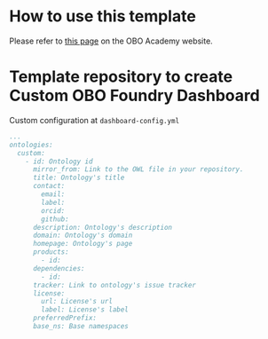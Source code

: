 # How to use this template

Please refer to [this page](https://oboacademy.github.io/obook/howto/deploy-custom-obo-dashboard/) on the OBO Academy website.

# Template repository to create Custom OBO Foundry Dashboard

Custom configuration at `dashboard-config.yml`

```yaml
...
ontologies:
  custom:
    - id: Ontology id
      mirror_from: Link to the OWL file in your repository.
      title: Ontology's title
      contact: 
        email: 
        label: 
        orcid: 
        github: 
      description: Ontology's description
      domain: Ontology's domain
      homepage: Ontology's page
      products:
        - id: 
      dependencies:
        - id: 
      tracker: Link to ontology's issue tracker
      license:
        url: License's url
        label: License's label
      preferredPrefix:
      base_ns: Base namespaces
```
